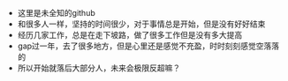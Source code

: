 - 这里是未全知的github
- 和很多人一样，坚持的时间很少，对于事情总是开始，但是没有好好结束
- 经历几家工作，总是在走下坡路，做了很多工作但是没有多大提高
- gap过一年，去了很多地方，但是心里还是感觉不充盈，时时刻刻感觉空落落的
- 所以开始就落后大部分人，未来会极限反超嘛？
